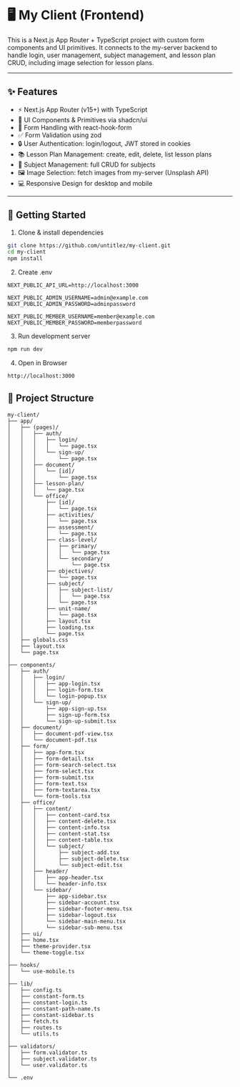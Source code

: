 # 🖥️ My Client (Frontend)

This is a Next.js App Router + TypeScript project with custom form components and UI primitives.
It connects to the my-server backend to handle login, user management, subject management, and lesson plan CRUD, including image selection for lesson plans.

---

## ✨ Features

- ⚡ Next.js App Router (v15+) with TypeScript
- 🎨 UI Components & Primitives via shadcn/ui
- 📝 Form Handling with react-hook-form
- ✅ Form Validation using zod
- 🔒 User Authentication: login/logout, JWT stored in cookies
- 📚 Lesson Plan Management: create, edit, delete, list lesson plans
- 📖 Subject Management: full CRUD for subjects
- 🖼️ Image Selection: fetch images from my-server (Unsplash API)
- 💻 Responsive Design for desktop and mobile

---

## 🚀 Getting Started

1. Clone & install dependencies

```bash
git clone https://github.com/untitlez/my-client.git
cd my-client
npm install
```

2. Create .env

```env
NEXT_PUBLIC_API_URL=http://localhost:3000

NEXT_PUBLIC_ADMIN_USERNAME=admin@example.com
NEXT_PUBLIC_ADMIN_PASSWORD=adminpassword

NEXT_PUBLIC_MEMBER_USERNAME=member@example.com
NEXT_PUBLIC_MEMBER_PASSWORD=memberpassword
```

3. Run development server

```bash
npm run dev
```

4. Open in Browser

```bash
http://localhost:3000
```

## 📂 Project Structure

```plaintext
my-client/
├── app/
│   ├── (pages)/
│   │   ├── auth/
│   │   │   ├── login/
│   │   │   │   └── page.tsx
│   │   │   └── sign-up/
│   │   │       └── page.tsx
│   │   ├── document/
│   │   │   └── [id]/
│   │   │       └── page.tsx
│   │   ├── lesson-plan/
│   │   │   └── page.tsx
│   │   └── office/
│   │       ├── [id]/
│   │       │   └── page.tsx
│   │       ├── activities/
│   │       │   └── page.tsx
│   │       ├── assessment/
│   │       │   └── page.tsx
│   │       ├── class-level/
│   │       │   ├── primary/
│   │       │   │   └── page.tsx
│   │       │   └── secondary/
│   │       │       └── page.tsx
│   │       ├── objectives/
│   │       │   └── page.tsx
│   │       ├── subject/
│   │       │   ├── subject-list/
│   │       │   │   └── page.tsx
│   │       │   └── page.tsx
│   │       ├── unit-name/
│   │       │   └── page.tsx
│   │       ├── layout.tsx
│   │       ├── loading.tsx
│   │       └── page.tsx
│   ├── globals.css
│   ├── layout.tsx
│   └── page.tsx
│
├── components/
│   ├── auth/
│   │   ├── login/
│   │   │   ├── app-login.tsx
│   │   │   ├── login-form.tsx
│   │   │   └── login-popup.tsx
│   │   └── sign-up/
│   │       ├── app-sign-up.tsx
│   │       ├── sign-up-form.tsx
│   │       └── sign-up-submit.tsx
│   ├── document/
│   │   ├── document-pdf-view.tsx
│   │   └── document-pdf.tsx
│   ├── form/
│   │   ├── app-form.tsx
│   │   ├── form-detail.tsx
│   │   ├── form-search-select.tsx
│   │   ├── form-select.tsx
│   │   ├── form-submit.tsx
│   │   ├── form-text.tsx
│   │   ├── form-textarea.tsx
│   │   └── form-tools.tsx
│   ├── office/
│   │   ├── content/
│   │   │   ├── content-card.tsx
│   │   │   ├── content-delete.tsx
│   │   │   ├── content-info.tsx
│   │   │   ├── content-stat.tsx
│   │   │   ├── content-table.tsx
│   │   │   └── subject/
│   │   │       ├── subject-add.tsx
│   │   │       ├── subject-delete.tsx
│   │   │       └── subject-edit.tsx
│   │   ├── header/
│   │   │   ├── app-header.tsx
│   │   │   └── header-info.tsx
│   │   └── sidebar/
│   │       ├── app-sidebar.tsx
│   │       ├── sidebar-account.tsx
│   │       ├── sidebar-footer-menu.tsx
│   │       ├── sidebar-logout.tsx
│   │       └── sidebar-main-menu.tsx
│   │       └── sidebar-sub-menu.tsx
│   ├── ui/
│   ├── home.tsx
│   ├── theme-provider.tsx
│   └── theme-toggle.tsx
│
├── hooks/
│   └── use-mobile.ts
│
├── lib/
│   ├── config.ts
│   ├── constant-form.ts
│   ├── constant-login.ts
│   ├── constant-path-name.ts
│   ├── constant-sidebar.ts
│   ├── fetch.ts
│   ├── routes.ts
│   └── utils.ts
│
├── validators/
│   ├── form.validator.ts
│   ├── subject.validator.ts
│   └── user.validator.ts
│
└── .env
```
